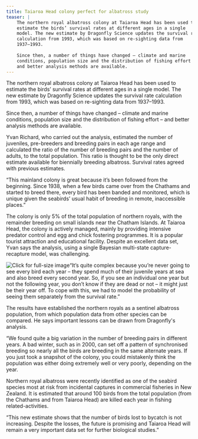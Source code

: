 ```yaml
---
title: Taiaroa Head colony perfect for albatross study 
teaser: |    
    The northern royal albatross colony at Taiaroa Head has been used to
    estimate the birds’ survival rates at different ages in a single
    model. The new estimate by Dragonfly Science updates the survival rate
    calculation from 1993, which was based on re-sighting data from
    1937–1993.
    
    Since then, a number of things have changed – climate and marine
    conditions, population size and the distribution of fishing effort –
    and better analysis methods are available.
---
```

The northern royal albatross colony at Taiaroa Head has been used to
estimate the birds’ survival rates at different ages in a single
model. The new estimate by Dragonfly Science updates the survival rate
calculation from 1993, which was based on re-sighting data from
1937–1993.

Since then, a number of things have changed – climate and marine
conditions, population size and the distribution of fishing effort –
and better analysis methods are available.

Yvan Richard, who carried out the analysis, estimated the number of
juveniles, pre-breeders and breeding pairs in each age range and
calculated the ratio of the number of breeding pairs and the number of
adults, to the total population. This ratio is thought to be the only
direct estimate available for biennially breeding albatross. Survival
rates agreed with previous estimates.

“This mainland colony is great because it’s been followed from the
beginning. Since 1938, when a few birds came over from the Chathams
and started to breed there, every bird has been banded and monitored,
which is unique given the seabirds’ usual habit of breeding in remote,
inaccessible places.”

The colony is only 5% of the total population of northern royals, with
the remainder breeding on small islands near the Chatham Islands. At
Taiaroa Head, the colony is actively managed, mainly by providing
intensive predator control and egg and chick fostering programmes. It
is a popular tourist attraction and educational facility.
Despite an excellent data set, Yvan says the analysis, using a single
Bayesian multi-state capture-recapture model, was challenging.

![Click for full-size
image](../posts/2013-08-01-taiaroa-head-colony-perfect-albatross-study/population-growth-Taiaroa-Head.jpg)“It’s
quite complex because you’re never going to see every bird each year –
they spend much of their juvenile years at sea and also breed every
second year. So, if you see an individual one year but not the
following year, you don’t know if they are dead or not – it might just
be their year off. To cope with this, we had to model the probability
of seeing them separately from the survival rate.”

The results have established the northern royals as a sentinel
albatross population, from which population data from other species
can be compared. He says important lessons can be drawn from
Dragonfly's analysis.

“We found quite a big variation in the number of breeding pairs in
different years. A bad winter, such as in 2000, can set off a pattern
of synchronised breeding so nearly all the birds are breeding in the
same alternate years. If you just took a snapshot of the colony, you
could mistakenly think the population was either doing extremely well
or very poorly, depending on the year.

Northern royal albatross were recently identified as one of the
seabird species most at risk from incidental captures in commercial
fisheries in New Zealand. It is estimated that around 100 birds from
the total population (from the Chathams and from Taiaroa Head) are
killed each year in fishing related-activities.

“This new estimate shows that the number of birds lost to bycatch is
not increasing. Despite the losses, the future is promising and
Taiaroa Head will remain a very important data set for further
biological studies.”

